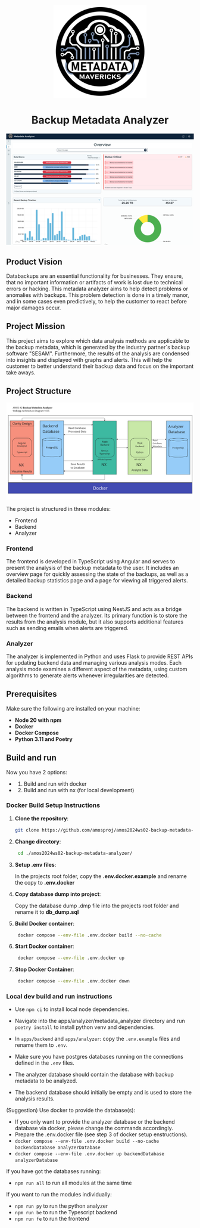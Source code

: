 <div align="center">
    <img src="Documentation/teamLogo.png" height="250" width="250" style="overflow: hidden;object-fit: cover;object-position: top;"/>
    <h1>Backup Metadata Analyzer</h1>
</div>

![Overview Page](Documentation/overviewPage.png)

## Product Vision
Databackups are an essential functionality for businesses. They ensure, that no important information or artifacts of work is lost due to technical errors or hacking. This metadata analyzer aims to help detect problems or anomalies with backups. This problem detection is done in a timely manor, and in some cases even predictively, to help the customer to react before major damages occur.

## Project Mission
This project aims to explore which data analysis methods are applicable to the backup metadata, which is generated by the industry partner´s backup software "SESAM". Furthermore, the results of the analysis are condensed into insights and displayed with graphs and alerts. This will help the customer to better understand their backup data and focus on the important take aways.

## Project Structure

![Architecture Diagram](Documentation/architectureDiagram.png)

The project is structured in three modules:
- Frontend
- Backend
- Analyzer

### Frontend
The frontend is developed in TypeScript using Angular and serves to present the analysis of the backup metadata to the user. It includes an overview page for quickly assessing the state of the backups, as well as a detailed backup statistics page and a page for viewing all triggered alerts.

### Backend
The backend is written in TypeScript using NestJS and acts as a bridge between the frontend and the analyzer. Its primary function is to store the results from the analysis module, but it also supports additional features such as sending emails when alerts are triggered.

### Analyzer
The analyzer is implemented in Python and uses Flask to provide REST APIs for updating backend data and managing various analysis modes. Each analysis mode examines a different aspect of the metadata, using custom algorithms to generate alerts whenever irregularities are detected.

## Prerequisites
Make sure the following are installed on your machine:

- **Node 20 with npm**
- **Docker**
- **Docker Compose**
- **Python 3.11 and Poetry**

## Build and run

Now you have 2 options:
- 1. Build and run with docker
- 2. Build and run with nx (for local development)

### Docker Build Setup Instructions

1. **Clone the repository**:

   ```bash
   git clone https://github.com/amosproj/amos2024ws02-backup-metadata-analyzer.git

   ```

2. **Change directory**:

   ```bash
    cd ./amos2024ws02-backup-metadata-analyzer/

   ```

3. **Setup .env files**:

   In the projects root folder, copy the **.env.docker.example** and rename the copy to **.env.docker**

4. **Copy database dump into project**:

   Copy the database dump .dmp file into the projects root folder and rename it to **db_dump.sql**

5. **Build  Docker container**:

   ```bash
    docker compose --env-file .env.docker build --no-cache

   ```

6. **Start Docker container**:

   ```bash
    docker compose --env-file .env.docker up

   ```

7. **Stop Docker Container**:
   ```bash
    docker compose --env-file .env.docker down
   ```


### Local dev build and run instructions

- Use `npm ci` to install local node dependencies.
- Navigate into the apps/analyzer/metadata_analyzer directory and run `poetry install` to install python venv and dependencies.

- In `apps/backend` and `apps/analyzer`: copy the `.env.example` files and rename them to `.env`.
- Make sure you have postgres databases running on the connections defined in the `.env` files.
- The analyzer database should contain the database with backup metadata to be analyzed.
- The backend database should initially be empty and is used to store the analysis results.


(Suggestion) Use docker to provide the database(s): 
- If you only want to provide the analyzer database or the backend database via docker, please change the commands accordingly.
- Prepare the .env.docker file (see step 3 of docker setup enstructions).
- `docker compose --env-file .env.docker build --no-cache backendDatabase analyzerDatabase`
- `docker compose --env-file .env.docker up backendDatabase analyzerDatabase`


If you have got the databases running:
- `npm run all` to run all modules at the same time

If you want to run the modules individually:
- `npm run py` to run the python analyzer
- `npm run be` to run the Typescript backend
- `npm run fe` to run the frontend
